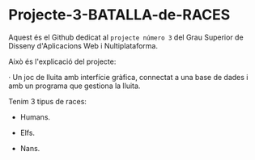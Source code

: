# Projecte-3-BATALLA-de-RACES

Aquest és el Github dedicat al `projecte número 3` del Grau Superior de Disseny d'Aplicacions Web i Nultiplataforma.

Això és l'explicació del projecte:

· Un joc de lluita amb interfície gràfica, connectat a una base de dades i amb un programa que gestiona la lluita.

Tenim 3 tipus de races:

- Humans.

- Elfs.

- Nans.
